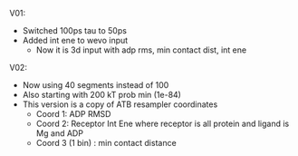 V01:
* Switched 100ps tau to 50ps
* Added int ene to wevo input
    * Now it is 3d input with adp rms, min contact dist, int ene

V02:
* Now using 40 segments instead of 100
* Also starting with 200 kT prob min (1e-84)
* This version is a copy of ATB resampler coordinates
    * Coord 1: ADP RMSD
    * Coord 2: Receptor Int Ene where receptor is all protein and ligand is Mg and ADP
    * Coord 3 (1 bin) : min contact distance

